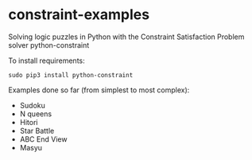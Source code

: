 # constraint-examples

Solving logic puzzles in Python with the Constraint Satisfaction Problem solver python-constraint

To install requirements:

	sudo pip3 install python-constraint

Examples done so far (from simplest to most complex):

* Sudoku
* N queens
* Hitori
* Star Battle
* ABC End View
* Masyu
